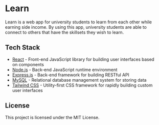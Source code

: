 # Learn
Learn is a web app for university students to learn from each other while earning side income. By using this app, university students are able to connect to others that have the skillsets they wish to learn.

## Tech Stack
- [React](https://react.dev) - Front-end JavaScript library for building user interfaces based on components
- [Node.js](https://nodejs.org/en) - Back-end JavaScript runtime environment
- [Express.js](https://expressjs.com) - Back-end framework for building RESTful API
- [MySQL](https://www.mysql.com) - Relational database management system for storing data
- [Tailwind CSS](https://tailwindcss.com/) - Utility-first CSS framework for rapidly building custom user interfaces

## License
This project is licensed under the MIT License.
